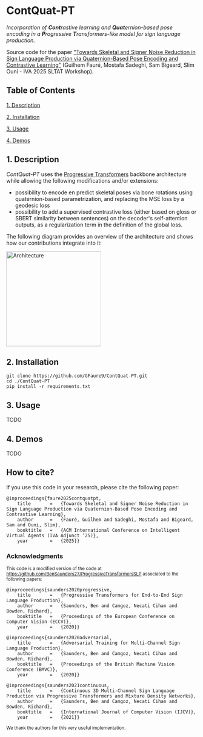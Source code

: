 # ContQuat-PT

_Incorporation of **Cont**rastive learning and **Quat**ernion-based pose encoding 
in a **P**rogressive **T**ransformers-like model for sign language production._

Source code for the paper ["Towards Skeletal and Signer Noise Reduction in Sign Language Production via 
Quaternion-Based Pose Encoding and Contrastive Learning"](https://doi.org/10.48550/arXiv.2508.14574)
(Guilhem Fauré, Mostafa Sadeghi, Sam Bigeard, Slim Ouni - IVA 2025 SLTAT Workshop).

## Table of Contents
[1. Description](#1-description)

[2. Installation](#2-installation)

[3. Usage](#3-usage)

[4. Demos](#4-demos)

## 1. Description

*ContQuat-PT* uses the [Progressive Transformers](https://doi.org/10.48550/arXiv.2004.14874)
backbone architecture while allowing the following modifications and/or extensions:
- possibility to encode en predict skeletal poses via bone rotations using quaternion-based parametrization, and
replacing the MSE loss by a geodesic loss
- possibility to add a supervised contrastive loss (either based on gloss or SBERT similarity between sentences)
on the decoder's self-attention outputs, as a regularization term in the definition of the global loss.

The following diagram provides an overview of the architecture and shows how our contributions integrate into it:

<img src="./architecture.png" alt="Architecture" width="250">

## 2. Installation

```commandline
git clone https://github.com/GFaure9/ContQuat-PT.git
cd ./ContQuat-PT
pip install -r requirements.txt
```

## 3. Usage

TODO

## 4. Demos

TODO

## How to cite?

If you use this code in your research, please cite the following paper:

```
@inproceedings{faure2025contquatpt,
	title		=	{Towards Skeletal and Signer Noise Reduction in Sign Language Production via Quaternion-Based Pose Encoding and Contrastive Learning},
	author		=	{Fauré, Guilhem and Sadeghi, Mostafa and Bigeard, Sam and Ouni, Slim},
	booktitle   =   {ACM International Conference on Intelligent Virtual Agents (IVA Adjunct ’25)},
	year		=	{2025}}
```

### Acknowledgments

<sub>
This code is a modified version of the code at <a href="https://github.com/BenSaunders27/ProgressiveTransformersSLP">
https://github.com/BenSaunders27/ProgressiveTransformersSLP</a> associated to the following papers:</sub>

```
@inproceedings{saunders2020progressive,
	title		=	{Progressive Transformers for End-to-End Sign Language Production},
	author		=	{Saunders, Ben and Camgoz, Necati Cihan and Bowden, Richard},
	booktitle   =   {Proceedings of the European Conference on Computer Vision (ECCV)},
	year		=	{2020}}

@inproceedings{saunders2020adversarial,
	title		=	{Adversarial Training for Multi-Channel Sign Language Production},
	author		=	{Saunders, Ben and Camgoz, Necati Cihan and Bowden, Richard},
	booktitle   =   {Proceedings of the British Machine Vision Conference (BMVC)},
	year		=	{2020}}

@inproceedings{saunders2021continuous,
	title		=	{Continuous 3D Multi-Channel Sign Language Production via Progressive Transformers and Mixture Density Networks},
	author		=	{Saunders, Ben and Camgoz, Necati Cihan and Bowden, Richard},
	booktitle   =   {International Journal of Computer Vision (IJCV)},
	year		=	{2021}}
```

<sub>We thank the authors for this very useful implementation.</sub>